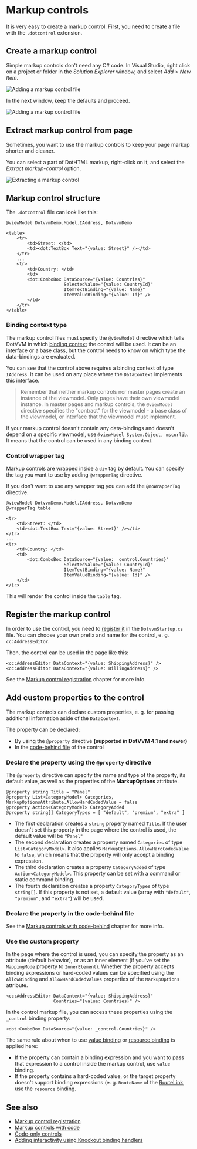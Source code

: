 # Markup controls

It is very easy to create a markup control. First, you need to create a file with the `.dotcontrol` extension.

## Create a markup control

Simple markup controls don't need any C# code. In Visual Studio, right click on a project or folder in the *Solution Explorer* window, and select *Add > New Item*.

![Adding a markup control file](markup-controls_img1.png)

In the next window, keep the defaults and proceed.

![Adding a markup control file](markup-controls_img2.png)

## Extract markup control from page

Sometimes, you want to use the markup controls to keep your page markup shorter and cleaner. 

You can select a part of DotHTML markup, right-click on it, and select the _Extract markup-control_ option.

![Extracting a markup control](markup-controls_img3.png)

## Markup control structure

The `.dotcontrol` file can look like this:

```DOTHTML
@viewModel DotvvmDemo.Model.IAddress, DotvvmDemo

<table>
    <tr>
        <td>Street: </td>
        <td><dot:TextBox Text="{value: Street}" /></td>
    </tr>
    ...
    <tr>
        <td>Country: </td>
        <td>
        <dot:ComboBox DataSource="{value: Countries}" 
                      SelectedValue="{value: CountryId}" 
                      ItemTextBinding="{value: Name}" 
                      ItemValueBinding="{value: Id}" />
        </td>
    </tr>
</table>
```

### Binding context type

The markup control files must specify the `@viewModel` directive which tells DotVVM in which [binding context](~/pages/concepts/data-binding/binding-context) the control will be used. It can be an interface or a base class, but the control needs to know on which type the data-bindings are evaluated. 

You can see that the control above requires a binding context of type `IAddress`. It can be used on any place where the `DataContext` implements this interface.

> Remember that neither markup controls nor master pages create an instance of the viewmodel. Only pages have their own viewmodel instance. In master pages and markup controls, the `@viewModel` directive specifies the "contract" for the viewmodel - a base class of the viewmodel, or interface that the viewmodel must implement.  

If your markup control doesn't contain any data-bindings and doesn't depend on a specific viewmodel, use `@viewModel System.Object, mscorlib`. It means that the control can be used in any binding context.

### Control wrapper tag

Markup controls are wrapped inside a `div` tag by default. You can specify the tag you want to use by adding `@wrapperTag` directive. 

If you don't want to use any wrapper tag you can add the `@noWrapperTag` directive.

```DOTHTML
@viewModel DotvvmDemo.Model.IAddress, DotvvmDemo
@wrapperTag table

<tr>
    <td>Street: </td>
    <td><dot:TextBox Text="{value: Street}" /></td>
</tr>
...
<tr>
    <td>Country: </td>
    <td>
        <dot:ComboBox DataSource="{value: _control.Countries}" 
                      SelectedValue="{value: CountryId}" 
                      ItemTextBinding="{value: Name}" 
                      ItemValueBinding="{value: Id}" />
    </td>
</tr>
```

This will render the control inside the `table` tag.

## Register the markup control

In order to use the control, you need to [register it](markup-control-registration) in the `DotvvmStartup.cs` file. You can choose your own prefix and name for the control, e. g. `cc:AddressEditor`.

Then, the control can be used in the page like this:

```DOTHTML
<cc:AddressEditor DataContext="{value: ShippingAddress}" />
<cc:AddressEditor DataContext="{value: BillingAddress}" />
```

See the [Markup control registration](markup-control-registration) chapter for more info.

## Add custom properties to the control

The markup controls can declare custom properties, e. g. for passing additional information aside of the `DataContext`.

The property can be declared:

* By using the `@property` directive __(supported in DotVVM 4.1 and newer)__
* In the [code-behind file](markup-controls-with-code) of the control

### Declare the property using the `@property` directive

The `@property` directive can specify the name and type of the property, its default value, as well as the properties of the __MarkupOptions__ attribute.

```
@property string Title = "Panel"
@property List<CategoryModel> Categories, MarkupOptionsAttribute.AllowHardCodedValue = false
@property Action<CategoryModel> CategoryAdded
@property string[] CategoryTypes = [ "default", "premium", "extra" ]
```

* The first declaration creates a `string` property named `Title`. If the user doesn't set this property in the page where the control is used, the default value will be `"Panel"`
* The second declaration creates a property named `Categories` of type `List<CategoryModel>`. It also applies `MarkupOptions.AllowHardCodedValue` to `false`, which means that the property will only accept a binding expression.
* The third declaration creates a property `CategoryAdded` of type `Action<CategoryModel>`. This property can be set with a command or static command binding.
* The fourth declaration creates a property `CategoryTypes` of type `string[]`. If this property is not set, a default value (array with `"default"`, `"premium"`, and `"extra"`) will be used.

### Declare the property in the code-behind file

See the [Markup controls with code-behind](markup-controls-with-code) chapter for more info.

### Use the custom property

In the page where the control is used, you can specify the property as an attribute (default behavior), or as an inner element (if you've set the `MappingMode` property to `InnerElement`). Whether the property accepts binding expressions or hard-coded values can be specified using the `AllowBinding` and `AllowHardCodedValues` properties of the `MarkupOptions` attribute.

```DOTHTML
<cc:AddressEditor DataContext="{value: ShippingAddress}" 
                  Countries="{value: Countries}" />
```

In the control markup file, you can access these properties using the `_control` binding property:

```DOTHTML
<dot:ComboBox DataSource="{value: _control.Countries}" />
```

The same rule about when to use [value binding](~/pages/concepts/data-binding/value-binding) or [resource binding](~/pages/concepts/data-binding/resource-binding) is applied here:

* If the property can contain a binding expression and you want to pass that expression to a control inside the markup control, use `value` binding.
* If the property contains a hard-coded value, or the target property doesn't support binding expressions (e. g. `RouteName` of the [RouteLink](~/controls/builtin/RouteLink), use the `resource` binding.

## See also

* [Markup control registration](markup-control-registration)
* [Markup controls with code](markup-controls-with-code)
* [Code-only controls](code-only-controls)
* [Adding interactivity using Knockout binding handlers](interactivity)
